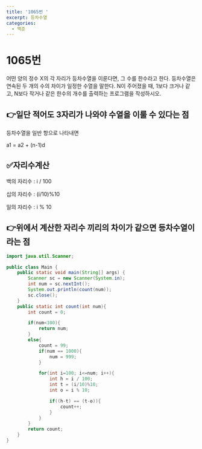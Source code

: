 ```yaml
---
title: '1065번 '
excerpt: 등차수열
categories:
  - 백준
---
```


# 1065번

어떤 양의 정수 X의 각 자리가 등차수열을 이룬다면, 그 수를 한수라고 한다. 등차수열은 연속된 두 개의 수의 차이가 일정한 수열을 말한다. N이 주어졌을 때, 1보다 크거나 같고, N보다 작거나 같은 한수의 개수를 출력하는 프로그램을 작성하시오.

## 👉일단 적어도 3자리가 나와야 수열을 이룰 수 있다는 점

등차수열을 일반 항으로 나타내면

a1 = a2 + \(n-1\)d

## ✅자리수계산

백의 자리수 : i / 100

십의 자리수 : \(i/10\)%10

일의 자리수 : i % 10

## 👉위에서 계산한 자리수 끼리의 차이가 같으면 등차수열이라는 점

```java
import java.util.Scanner;

public class Main {
    public static void main(String[] args) {
        Scanner sc = new Scanner(System.in);
        int num = sc.nextInt();
        System.out.println(count(num));
        sc.close();
    }
    public static int count(int num){
        int count = 0;

        if(num<100){
            return num;
        }
        else{
            count = 99;
            if(num == 1000){
                num = 999;
            }

            for(int i=100; i<=num; i++){
                int h = i / 100;
                int t = (i/10)%10;
                int o = i % 10;

                if((h-t) == (t-o)){
                    count++;
                }
            }
        }
        return count;
    }
}
```

